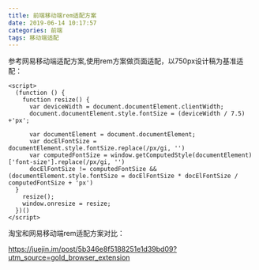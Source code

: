 ```yaml
---
title: 前端移动端rem适配方案
date: 2019-06-14 10:17:57
categories: 前端
tags: 移动端适配
---
```


参考网易移动端适配方案,使用rem方案做页面适配，以750px设计稿为基准适配：


```
<script>
  (function () {
    function resize() {
      var deviceWidth = document.documentElement.clientWidth;
      document.documentElement.style.fontSize = (deviceWidth / 7.5) +'px';
 
      var documentElement = document.documentElement;
      var docElFontSize = documentElement.style.fontSize.replace(/px/gi, '')
      var computedFontSize = window.getComputedStyle(documentElement)['font-size'].replace(/px/gi, '')
      docElFontSize != computedFontSize && (documentElement.style.fontSize = docElFontSize * docElFontSize / computedFontSize + 'px')
  }
    resize();
    window.onresize = resize;
  })()
</script>
```

淘宝和网易移动端rem适配方案对比：

https://juejin.im/post/5b346e8f5188251e1d39bd09?utm_source=gold_browser_extension

